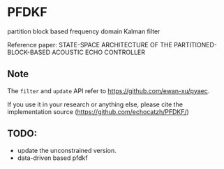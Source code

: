 # PFDKF
partition block based frequency domain Kalman filter

Reference paper: STATE-SPACE ARCHITECTURE OF THE PARTITIONED-BLOCK-BASED ACOUSTIC ECHO CONTROLLER

## Note
The `filter` and `update` API refer to https://github.com/ewan-xu/pyaec.

If you use it in your research or anything else, please cite the implementation source (https://github.com/echocatzh/PFDKF/)

## TODO:
- update the unconstrained version.
- data-driven based pfdkf
